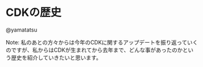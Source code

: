 # CDKの歴史

@yamatatsu

Note:
私のあとの方々からは今年のCDKに関するアップデートを振り返っていくのですが、私からはCDKが生まれてから去年まで、どんな事があったのかという歴史を紹介していきたいと思います。
